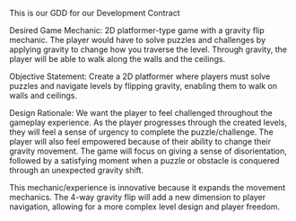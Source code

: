 This is our GDD for our Development Contract

Desired Game Mechanic: 2D platformer-type game with a gravity flip mechanic. The player would have to solve puzzles and challenges by applying gravity to change how you traverse the level. Through gravity, the player will be able to walk along the walls and the ceilings.

Objective Statement: Create a 2D platformer where players must solve puzzles and navigate levels by flipping gravity, enabling them to walk on walls and ceilings.

Design Rationale: We want the player to feel challenged throughout the gameplay experience. As the player progresses through the created levels, they will feel a sense of urgency to complete the puzzle/challenge. The player will also feel empowered because of their ability to change their gravity movement. The game will focus on giving a sense of disorientation, followed by a satisfying moment when a puzzle or obstacle is conquered through an unexpected gravity shift. 

This mechanic/experience is innovative because it expands the movement mechanics. The 4-way gravity flip will add a new dimension to player navigation, allowing for a more complex level design and player freedom.
